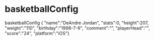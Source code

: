 # basketballConfig
basketballConfig { "name":"DeAndre Jordan", 
"stats":0,
"height":207, 
"weight":"110",
"birthday":"1998-7-9",
"comment":"", 
"playerHead":"",
"score":"24",
"platform":"iOS"}

